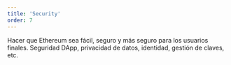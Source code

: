```yaml
---
title: 'Security'
order: 7
---
```


Hacer que Ethereum sea fácil, seguro y más seguro para los usuarios finales. Seguridad DApp, privacidad de datos, identidad, gestión de claves, etc.